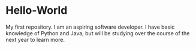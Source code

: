 # Hello-World
My first repository. 
I am an aspiring software developer. I have basic knowledge of Python and Java, but will be studying over the course
of the next year to learn more. 
